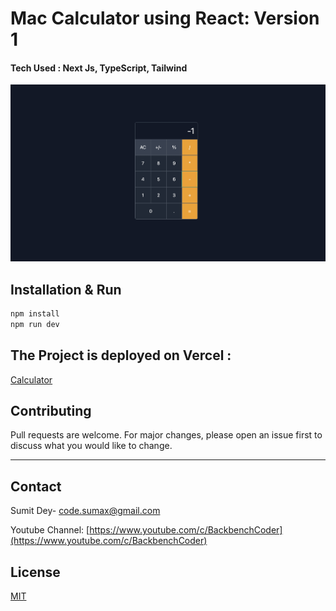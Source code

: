 # Mac Calculator using React: Version 1

#### Tech Used : Next Js, TypeScript, Tailwind 

![](https://github.com/Dey-Sumit/mac-calculator/blob/main/__showcase__/1.png)

## Installation & Run

```bash
npm install
npm run dev
```

## The Project is deployed on Vercel :

[Calculator](https://mac-calci.vercel.app/)


## Contributing

Pull requests are welcome. For major changes, please open an issue first to discuss what you would like to change.

---

## Contact

Sumit Dey- [code.sumax@gmail.com](mailto:code.sumax@gmail.com)

Youtube Channel: [https://www.youtube.com/c/BackbenchCoder](https://www.youtube.com/c/BackbenchCoder)

## License

[MIT](https://choosealicense.com/licenses/mit/)
